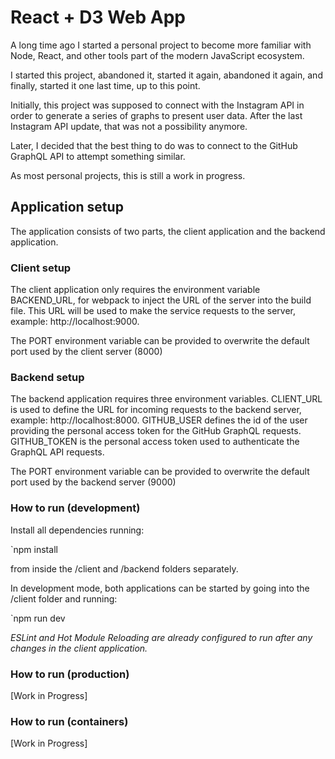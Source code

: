 # React + D3 Web App

A long time ago I started a personal project to become more familiar with Node, React, and other tools part of the modern JavaScript ecosystem.

I started this project, abandoned it, started it again, abandoned it again, and finally, started it one last time, up to this point.

Initially, this project was supposed to connect with the Instagram API in order to generate a series of graphs to present user data. After the last Instagram API update, that was not a possibility anymore. 

Later, I decided that the best thing to do was to connect to the GitHub GraphQL API to attempt something similar.

As most personal projects, this is still a work in progress.

## Application setup

The application consists of two parts, the client application and the backend application.

### Client setup

The client application only requires the environment variable BACKEND_URL, for webpack to inject the URL of the server into the build file. This URL will be used to make the service requests to the server, example: http://localhost:9000.

The PORT environment variable can be provided to overwrite the default port used by the client server (8000)

### Backend setup

The backend application requires three environment variables. CLIENT_URL is used to define the URL for incoming requests to the backend server, example: http://localhost:8000. GITHUB_USER defines the id of the user providing the personal access token for the GitHub GraphQL requests. GITHUB_TOKEN is the personal access token used to authenticate the GraphQL API requests.

The PORT environment variable can be provided to overwrite the default port used by the backend server (9000)

### How to run (development)

Install all dependencies running:

`npm install

from inside the /client and /backend folders separately.

In development mode, both applications can be started by going into the /client folder and running:

`npm run dev

*ESLint and Hot Module Reloading are already configured to run after any changes in the client application.*

### How to run (production)

[Work in Progress]

### How to run (containers)

[Work in Progress]